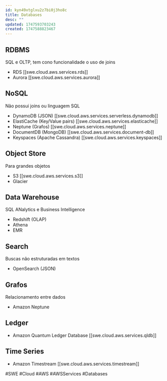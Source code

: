 ```yaml
---
id: kyn49xtglxu2z7bi0j3ho8c
title: Databases
desc: ""
updated: 1747593703243
created: 1747588823467
---
```


## RDBMS

SQL e OLTP, tem cono funcionalidade o uso de joins

- RDS [[swe.cloud.aws.services.rds]]
- Aurora [[swe.cloud.aws.services.aurora]]

## NoSQL

Não possui joins ou linguagem SQL

- DynamoDB (JSON) [[swe.cloud.aws.services.serverless.dynamodb]]
- ElastiCache (Key/Value pairs) [[swe.cloud.aws.services.elasticache]]
- Neptune (Grafos) [[swe.cloud.aws.services.neptune]]
- DocumentDB (MongoDB) [[swe.cloud.aws.services.document-db]]
- Keyspaces (Apache Cassandra) [[swe.cloud.aws.services.keyspaces]]

## Object Store

Para grandes objetos

- S3 [[swe.cloud.aws.services.s3]]
- Glacier

## Data Warehouse

SQL ANalytics e Business Intelligence

- Redshift (OLAP)
- Athena
- EMR

## Search

Buscas não estruturadas em textos

- OpenSearch (JSON)

## Grafos

Relacionamento entre dados

- Amazon Neptune

## Ledger

- Amazon Quantum Ledger Database [[swe.cloud.aws.services.qldb]]

## Time Series

- Amazon Timestream [[swe.cloud.aws.services.timestream]]

#SWE #Cloud #AWS #AWSServices #Databases
